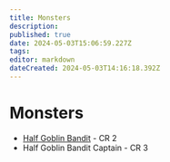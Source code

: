 ```yaml
---
title: Monsters
description: 
published: true
date: 2024-05-03T15:06:59.227Z
tags: 
editor: markdown
dateCreated: 2024-05-03T14:16:18.392Z
---
```


# Monsters

- [Half Goblin Bandit](/Monsters/HalfGoblinBandit) - CR 2
- Half Goblin Bandit Captain - CR 3